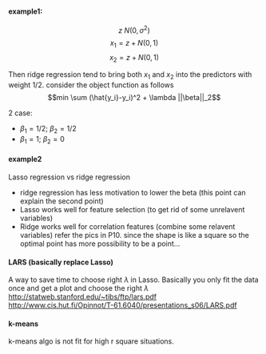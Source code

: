 #### example1:
$$z ~ N(0,\sigma^2)$$
$$x_1 = z + N(0,1)$$
$$x_2 = z + N(0,1)$$

Then ridge regression tend to bring both $x_1$ and $x_2$ into the predictors with weight 1/2. consider the object function as follows
$$min \sum (\hat{y_i}-y_i)^2 + \lambda ||\beta||_2$$

2 case: 
* $\beta_1 = 1/2$; $\beta_2 = 1/2$ 
* $\beta_1 = 1$;   $\beta_2 = 0$

#### example2         
Lasso regression vs ridge regression
* ridge regression has less motivation to lower the beta (this point can explain the second point)
* Lasso works well for feature selection (to get rid of some unrelavent variables)
* Ridge works well for correlation features (combine some relavent variables)
refer the pics in P10. since the shape is like a square so the optimal point has more possibility to be a point...


#### LARS (basically replace Lasso)
A way to save time to choose right $\lambda$ in Lasso. Basically you only fit the data once and get a plot and choose the right $\lambda$                          
http://statweb.stanford.edu/~tibs/ftp/lars.pdf                           
http://www.cis.hut.fi/Opinnot/T-61.6040/presentations_s06/LARS.pdf


#### k-means
k-means algo is not fit for high r square situations.
